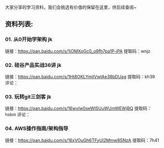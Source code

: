 大家分享的学习资料，我们会挑选有价值的保留在这里，供后续查阅~  

## 资料列表:

### 01. 从0开始学架构 jk

链接：https://pan.baidu.com/s/1iOMXoGc0_o9fh7pa1P-jPA 
提取码：wnjz 

### 02. 硅谷产品实战36讲 jk

链接：https://pan.baidu.com/s/1Ht8OKLYmilVwIAe38bDUag 
提取码：kh39 
评论：

### 03. 玩转git三剑客 jk
链接：https://pan.baidu.com/s/16wvIw0seWISUuWUmWEWjBQ 
提取码：hskm 
评论：


### 04. AWS操作指南/架构指导
链接：https://pan.baidu.com/s/16xVOuGh6TFyUl2Mmw8SNzA 
提取码：7h41

